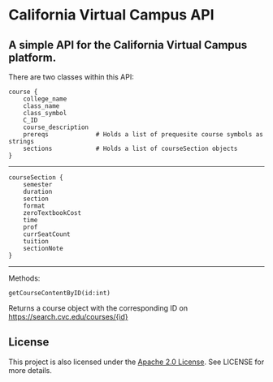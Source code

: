 # California Virtual Campus API
A simple API for the California Virtual Campus platform.
---

There are two classes within this API:

``` 
course {
    college_name
    class_name
    class_symbol
    C_ID
    course_description
    prereqs             # Holds a list of prequesite course symbols as strings
    sections            # Holds a list of courseSection objects
}
```

---

``` 
courseSection {
    semester
    duration
    section
    format
    zeroTextbookCost
    time
    prof
    currSeatCount
    tuition
    sectionNote
}
```
---
Methods:

```
getCourseContentByID(id:int)
```

Returns a course object with the corresponding ID on https://search.cvc.edu/courses/{id}

## License
This project is also licensed under the [Apache 2.0 License](http://www.apache.org/licenses/LICENSE-2.0). See LICENSE for more details.